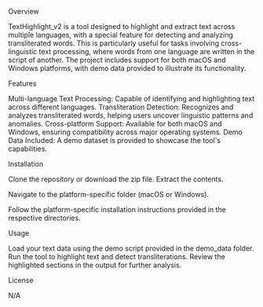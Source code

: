 Overview

TextHighlight_v2 is a tool designed to highlight and extract text across multiple languages, with a special feature for detecting and analyzing transliterated words. This is particularly useful for tasks involving cross-linguistic text processing, where words from one language are written in the script of another. The project includes support for both macOS and Windows platforms, with demo data provided to illustrate its functionality.

Features


Multi-language Text Processing: Capable of identifying and highlighting text across different languages.
Transliteration Detection: Recognizes and analyzes transliterated words, helping users uncover linguistic patterns and anomalies.
Cross-platform Support: Available for both macOS and Windows, ensuring compatibility across major operating systems.
Demo Data Included: A demo dataset is provided to showcase the tool's capabilities.


Installation

Clone the repository or download the zip file.
Extract the contents.

Navigate to the platform-specific folder (macOS or Windows).

Follow the platform-specific installation instructions provided in the respective directories.

Usage

Load your text data using the demo script provided in the demo_data folder. Run the tool to highlight text and detect transliterations. Review the highlighted sections in the output for further analysis.

License

N/A
